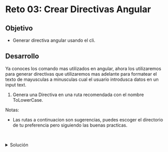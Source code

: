 # Reto 03: Crear Directivas Angular

## Objetivo

- Generar directiva angular usando el cli.

## Desarrollo

Ya conoces los comando mas utilizados en angular, ahora los utilizaremos para generar directivas que utilizaremos mas adelante para formatear el texto de mayusculas a minusculas cual el usuario introdusca datos en un input text.


1. Genera una Directiva en una ruta recomendada con el nombre ToLowerCase.

Notas: 
- Las rutas a continuacion son sugerencias, puedes escoger el directorio de tu preferencia pero siguiendo las buenas practicas.



    </br>

<details>
    <summary>Solución</summary>
    
  `ng generate directive /core/directives/to-lower-case/to-lower-case`

  
</details>


